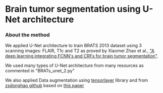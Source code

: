 # Brain tumor segmentation using U-Net architecture

### About the method
We applied U-Net architecture to train BRATS 2013 dataset using 3 scanning images: FLAIR, T1c and T2 as proved by Xiaomei Zhao et al., ["A deep learning integrating FCNN's and CRFs for brain tumor segmentation"](https://arxiv.org/ftp/arxiv/papers/1702/1702.04528.pdf).

We used many types of U-Net architecture from many resources as commented in "BRATs_unet_2.py"

We also applied Data augmentation using [tensorlayer](https://github.com/zsdonghao/tensorlayer) library and from [zsdonghao github](https://github.com/zsdonghao/u-net-brain-tumor) based on [this paper](https://arxiv.org/pdf/1705.03820.pdf)

